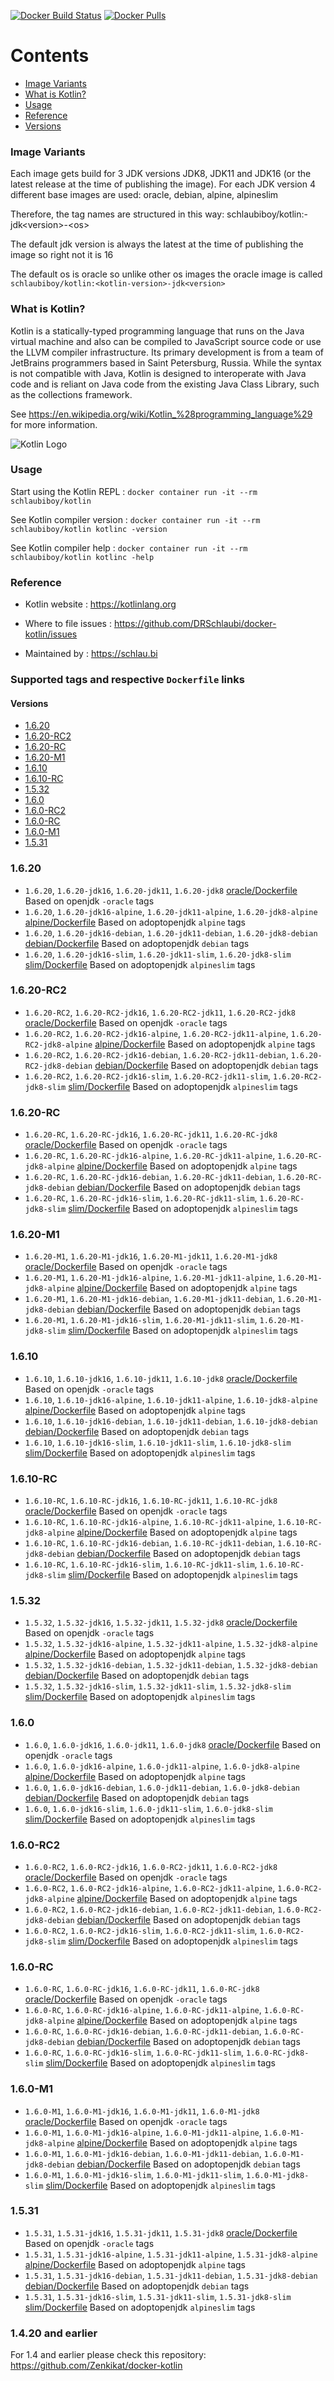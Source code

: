 [![Docker Build Status](https://github.com/DRSchlaubi/docker-kotlin/actions/workflows/release.yaml/badge.svg)](https://github.com/DRSchlaubi/docker-kotlin/actions/workflows/release.yaml) [![Docker Pulls](https://img.shields.io/docker/pulls/schlaubiboy/kotlin)](https://hub.docker.com/r/schlaubiboy/kotlin/)

# Contents
- [Image Variants](#image-variants)
- [What is Kotlin?](#what-is-kotlin)
- [Usage](#usage)
- [Reference](#reference)
- [Versions](#supported-tags-and-respective-dockerfile-links)

### Image Variants
Each image gets build for 3 JDK versions JDK8, JDK11 and JDK16 (or the latest release at the time of publishing the image).
For each JDK version 4 different base images are used: oracle, debian, alpine, alpineslim

Therefore, the tag names are structured in this way:
schlaubiboy/kotlin:<kotlin-version>-jdk\<version>-\<os>

The default jdk version is always the latest at the time of publishing the image so right not it is 16

The default os is oracle so unlike other os images the oracle image is called `schlaubiboy/kotlin:<kotlin-version>-jdk<version>`


### What is Kotlin?

Kotlin is a statically-typed programming language that runs on the Java virtual machine and also can be compiled to JavaScript source code or use the LLVM compiler infrastructure. Its primary development is from a team of JetBrains programmers based in Saint Petersburg, Russia. While the syntax is not compatible with Java, Kotlin is designed to interoperate with Java code and is reliant on Java code from the existing Java Class Library, such as the collections framework.

See https://en.wikipedia.org/wiki/Kotlin_%28programming_language%29 for more information.

![Kotlin Logo](https://github.com/DRSchlaubi/docker-kotlin/raw/main/Kotlin-logo.png)

### Usage

Start using the Kotlin REPL : `docker container run -it --rm schlaubiboy/kotlin`

See Kotlin compiler version : `docker container run -it --rm schlaubiboy/kotlin kotlinc -version`

See Kotlin compiler help : `docker container run -it --rm schlaubiboy/kotlin kotlinc -help`

### Reference

* Kotlin website : https://kotlinlang.org

* Where to file issues : https://github.com/DRSchlaubi/docker-kotlin/issues

* Maintained by : https://schlau.bi

### Supported tags and respective `Dockerfile` links

#### Versions
- [1.6.20](#1620)
- [1.6.20-RC2](#1620-rc2)
- [1.6.20-RC](#1620-rc)
- [1.6.20-M1](#1620-m1)
- [1.6.10](#1610)
- [1.6.10-RC](#1610-rc)
- [1.5.32](#1532)
- [1.6.0](#160)
- [1.6.0-RC2](#160-rc2)
- [1.6.0-RC](#160-rc)
- [1.6.0-M1](#160-m1)
- [1.5.31](#1531)

### 1.6.20
- `1.6.20`, `1.6.20-jdk16`, `1.6.20-jdk11`, `1.6.20-jdk8` [oracle/Dockerfile](https://github.com/DRSchlaubi/docker-kotlin/blob/main/oracle/Dockerfile) Based on openjdk `-oracle` tags
- `1.6.20`, `1.6.20-jdk16-alpine`, `1.6.20-jdk11-alpine`, `1.6.20-jdk8-alpine` [alpine/Dockerfile](https://github.com/DRSchlaubi/docker-kotlin/blob/main/alpine/Dockerfile) Based on adoptopenjdk `alpine` tags
- `1.6.20`, `1.6.20-jdk16-debian`, `1.6.20-jdk11-debian`, `1.6.20-jdk8-debian` [debian/Dockerfile](https://github.com/DRSchlaubi/docker-kotlin/blob/main/debian/Dockerfile) Based on adoptopenjdk `debian` tags
- `1.6.20`, `1.6.20-jdk16-slim`, `1.6.20-jdk11-slim`, `1.6.20-jdk8-slim` [slim/Dockerfile](https://github.com/DRSchlaubi/docker-kotlin/blob/main/slim/Dockerfile) Based on adoptopenjdk `alpineslim` tags
### 1.6.20-RC2
- `1.6.20-RC2`, `1.6.20-RC2-jdk16`, `1.6.20-RC2-jdk11`, `1.6.20-RC2-jdk8` [oracle/Dockerfile](https://github.com/DRSchlaubi/docker-kotlin/blob/main/oracle/Dockerfile) Based on openjdk `-oracle` tags
- `1.6.20-RC2`, `1.6.20-RC2-jdk16-alpine`, `1.6.20-RC2-jdk11-alpine`, `1.6.20-RC2-jdk8-alpine` [alpine/Dockerfile](https://github.com/DRSchlaubi/docker-kotlin/blob/main/alpine/Dockerfile) Based on adoptopenjdk `alpine` tags
- `1.6.20-RC2`, `1.6.20-RC2-jdk16-debian`, `1.6.20-RC2-jdk11-debian`, `1.6.20-RC2-jdk8-debian` [debian/Dockerfile](https://github.com/DRSchlaubi/docker-kotlin/blob/main/debian/Dockerfile) Based on adoptopenjdk `debian` tags
- `1.6.20-RC2`, `1.6.20-RC2-jdk16-slim`, `1.6.20-RC2-jdk11-slim`, `1.6.20-RC2-jdk8-slim` [slim/Dockerfile](https://github.com/DRSchlaubi/docker-kotlin/blob/main/slim/Dockerfile) Based on adoptopenjdk `alpineslim` tags
### 1.6.20-RC
- `1.6.20-RC`, `1.6.20-RC-jdk16`, `1.6.20-RC-jdk11`, `1.6.20-RC-jdk8` [oracle/Dockerfile](https://github.com/DRSchlaubi/docker-kotlin/blob/main/oracle/Dockerfile) Based on openjdk `-oracle` tags
- `1.6.20-RC`, `1.6.20-RC-jdk16-alpine`, `1.6.20-RC-jdk11-alpine`, `1.6.20-RC-jdk8-alpine` [alpine/Dockerfile](https://github.com/DRSchlaubi/docker-kotlin/blob/main/alpine/Dockerfile) Based on adoptopenjdk `alpine` tags
- `1.6.20-RC`, `1.6.20-RC-jdk16-debian`, `1.6.20-RC-jdk11-debian`, `1.6.20-RC-jdk8-debian` [debian/Dockerfile](https://github.com/DRSchlaubi/docker-kotlin/blob/main/debian/Dockerfile) Based on adoptopenjdk `debian` tags
- `1.6.20-RC`, `1.6.20-RC-jdk16-slim`, `1.6.20-RC-jdk11-slim`, `1.6.20-RC-jdk8-slim` [slim/Dockerfile](https://github.com/DRSchlaubi/docker-kotlin/blob/main/slim/Dockerfile) Based on adoptopenjdk `alpineslim` tags
### 1.6.20-M1
- `1.6.20-M1`, `1.6.20-M1-jdk16`, `1.6.20-M1-jdk11`, `1.6.20-M1-jdk8` [oracle/Dockerfile](https://github.com/DRSchlaubi/docker-kotlin/blob/main/oracle/Dockerfile) Based on openjdk `-oracle` tags
- `1.6.20-M1`, `1.6.20-M1-jdk16-alpine`, `1.6.20-M1-jdk11-alpine`, `1.6.20-M1-jdk8-alpine` [alpine/Dockerfile](https://github.com/DRSchlaubi/docker-kotlin/blob/main/alpine/Dockerfile) Based on adoptopenjdk `alpine` tags
- `1.6.20-M1`, `1.6.20-M1-jdk16-debian`, `1.6.20-M1-jdk11-debian`, `1.6.20-M1-jdk8-debian` [debian/Dockerfile](https://github.com/DRSchlaubi/docker-kotlin/blob/main/debian/Dockerfile) Based on adoptopenjdk `debian` tags
- `1.6.20-M1`, `1.6.20-M1-jdk16-slim`, `1.6.20-M1-jdk11-slim`, `1.6.20-M1-jdk8-slim` [slim/Dockerfile](https://github.com/DRSchlaubi/docker-kotlin/blob/main/slim/Dockerfile) Based on adoptopenjdk `alpineslim` tags
### 1.6.10
- `1.6.10`, `1.6.10-jdk16`, `1.6.10-jdk11`, `1.6.10-jdk8` [oracle/Dockerfile](https://github.com/DRSchlaubi/docker-kotlin/blob/main/oracle/Dockerfile) Based on openjdk `-oracle` tags
- `1.6.10`, `1.6.10-jdk16-alpine`, `1.6.10-jdk11-alpine`, `1.6.10-jdk8-alpine` [alpine/Dockerfile](https://github.com/DRSchlaubi/docker-kotlin/blob/main/alpine/Dockerfile) Based on adoptopenjdk `alpine` tags
- `1.6.10`, `1.6.10-jdk16-debian`, `1.6.10-jdk11-debian`, `1.6.10-jdk8-debian` [debian/Dockerfile](https://github.com/DRSchlaubi/docker-kotlin/blob/main/debian/Dockerfile) Based on adoptopenjdk `debian` tags
- `1.6.10`, `1.6.10-jdk16-slim`, `1.6.10-jdk11-slim`, `1.6.10-jdk8-slim` [slim/Dockerfile](https://github.com/DRSchlaubi/docker-kotlin/blob/main/slim/Dockerfile) Based on adoptopenjdk `alpineslim` tags
### 1.6.10-RC
- `1.6.10-RC`, `1.6.10-RC-jdk16`, `1.6.10-RC-jdk11`, `1.6.10-RC-jdk8` [oracle/Dockerfile](https://github.com/DRSchlaubi/docker-kotlin/blob/main/oracle/Dockerfile) Based on openjdk `-oracle` tags
- `1.6.10-RC`, `1.6.10-RC-jdk16-alpine`, `1.6.10-RC-jdk11-alpine`, `1.6.10-RC-jdk8-alpine` [alpine/Dockerfile](https://github.com/DRSchlaubi/docker-kotlin/blob/main/alpine/Dockerfile) Based on adoptopenjdk `alpine` tags
- `1.6.10-RC`, `1.6.10-RC-jdk16-debian`, `1.6.10-RC-jdk11-debian`, `1.6.10-RC-jdk8-debian` [debian/Dockerfile](https://github.com/DRSchlaubi/docker-kotlin/blob/main/debian/Dockerfile) Based on adoptopenjdk `debian` tags
- `1.6.10-RC`, `1.6.10-RC-jdk16-slim`, `1.6.10-RC-jdk11-slim`, `1.6.10-RC-jdk8-slim` [slim/Dockerfile](https://github.com/DRSchlaubi/docker-kotlin/blob/main/slim/Dockerfile) Based on adoptopenjdk `alpineslim` tags
### 1.5.32
- `1.5.32`, `1.5.32-jdk16`, `1.5.32-jdk11`, `1.5.32-jdk8` [oracle/Dockerfile](https://github.com/DRSchlaubi/docker-kotlin/blob/main/oracle/Dockerfile) Based on openjdk `-oracle` tags
- `1.5.32`, `1.5.32-jdk16-alpine`, `1.5.32-jdk11-alpine`, `1.5.32-jdk8-alpine` [alpine/Dockerfile](https://github.com/DRSchlaubi/docker-kotlin/blob/main/alpine/Dockerfile) Based on adoptopenjdk `alpine` tags
- `1.5.32`, `1.5.32-jdk16-debian`, `1.5.32-jdk11-debian`, `1.5.32-jdk8-debian` [debian/Dockerfile](https://github.com/DRSchlaubi/docker-kotlin/blob/main/debian/Dockerfile) Based on adoptopenjdk `debian` tags
- `1.5.32`, `1.5.32-jdk16-slim`, `1.5.32-jdk11-slim`, `1.5.32-jdk8-slim` [slim/Dockerfile](https://github.com/DRSchlaubi/docker-kotlin/blob/main/slim/Dockerfile) Based on adoptopenjdk `alpineslim` tags
### 1.6.0
- `1.6.0`, `1.6.0-jdk16`, `1.6.0-jdk11`, `1.6.0-jdk8` [oracle/Dockerfile](https://github.com/DRSchlaubi/docker-kotlin/blob/main/oracle/Dockerfile) Based on openjdk `-oracle` tags
- `1.6.0`, `1.6.0-jdk16-alpine`, `1.6.0-jdk11-alpine`, `1.6.0-jdk8-alpine` [alpine/Dockerfile](https://github.com/DRSchlaubi/docker-kotlin/blob/main/alpine/Dockerfile) Based on adoptopenjdk `alpine` tags
- `1.6.0`, `1.6.0-jdk16-debian`, `1.6.0-jdk11-debian`, `1.6.0-jdk8-debian` [debian/Dockerfile](https://github.com/DRSchlaubi/docker-kotlin/blob/main/debian/Dockerfile) Based on adoptopenjdk `debian` tags
- `1.6.0`, `1.6.0-jdk16-slim`, `1.6.0-jdk11-slim`, `1.6.0-jdk8-slim` [slim/Dockerfile](https://github.com/DRSchlaubi/docker-kotlin/blob/main/slim/Dockerfile) Based on adoptopenjdk `alpineslim` tags
### 1.6.0-RC2
- `1.6.0-RC2`, `1.6.0-RC2-jdk16`, `1.6.0-RC2-jdk11`, `1.6.0-RC2-jdk8` [oracle/Dockerfile](https://github.com/DRSchlaubi/docker-kotlin/blob/main/oracle/Dockerfile) Based on openjdk `-oracle` tags
- `1.6.0-RC2`, `1.6.0-RC2-jdk16-alpine`, `1.6.0-RC2-jdk11-alpine`, `1.6.0-RC2-jdk8-alpine` [alpine/Dockerfile](https://github.com/DRSchlaubi/docker-kotlin/blob/main/alpine/Dockerfile) Based on adoptopenjdk `alpine` tags
- `1.6.0-RC2`, `1.6.0-RC2-jdk16-debian`, `1.6.0-RC2-jdk11-debian`, `1.6.0-RC2-jdk8-debian` [debian/Dockerfile](https://github.com/DRSchlaubi/docker-kotlin/blob/main/debian/Dockerfile) Based on adoptopenjdk `debian` tags
- `1.6.0-RC2`, `1.6.0-RC2-jdk16-slim`, `1.6.0-RC2-jdk11-slim`, `1.6.0-RC2-jdk8-slim` [slim/Dockerfile](https://github.com/DRSchlaubi/docker-kotlin/blob/main/slim/Dockerfile) Based on adoptopenjdk `alpineslim` tags
### 1.6.0-RC
- `1.6.0-RC`, `1.6.0-RC-jdk16`, `1.6.0-RC-jdk11`, `1.6.0-RC-jdk8` [oracle/Dockerfile](https://github.com/DRSchlaubi/docker-kotlin/blob/main/oracle/Dockerfile) Based on openjdk `-oracle` tags
- `1.6.0-RC`, `1.6.0-RC-jdk16-alpine`, `1.6.0-RC-jdk11-alpine`, `1.6.0-RC-jdk8-alpine` [alpine/Dockerfile](https://github.com/DRSchlaubi/docker-kotlin/blob/main/alpine/Dockerfile) Based on adoptopenjdk `alpine` tags
- `1.6.0-RC`, `1.6.0-RC-jdk16-debian`, `1.6.0-RC-jdk11-debian`, `1.6.0-RC-jdk8-debian` [debian/Dockerfile](https://github.com/DRSchlaubi/docker-kotlin/blob/main/debian/Dockerfile) Based on adoptopenjdk `debian` tags
- `1.6.0-RC`, `1.6.0-RC-jdk16-slim`, `1.6.0-RC-jdk11-slim`, `1.6.0-RC-jdk8-slim` [slim/Dockerfile](https://github.com/DRSchlaubi/docker-kotlin/blob/main/slim/Dockerfile) Based on adoptopenjdk `alpineslim` tags
### 1.6.0-M1
- `1.6.0-M1`, `1.6.0-M1-jdk16`, `1.6.0-M1-jdk11`, `1.6.0-M1-jdk8` [oracle/Dockerfile](https://github.com/DRSchlaubi/docker-kotlin/blob/main/oracle/Dockerfile) Based on openjdk `-oracle` tags
- `1.6.0-M1`, `1.6.0-M1-jdk16-alpine`, `1.6.0-M1-jdk11-alpine`, `1.6.0-M1-jdk8-alpine` [alpine/Dockerfile](https://github.com/DRSchlaubi/docker-kotlin/blob/main/alpine/Dockerfile) Based on adoptopenjdk `alpine` tags
- `1.6.0-M1`, `1.6.0-M1-jdk16-debian`, `1.6.0-M1-jdk11-debian`, `1.6.0-M1-jdk8-debian` [debian/Dockerfile](https://github.com/DRSchlaubi/docker-kotlin/blob/main/debian/Dockerfile) Based on adoptopenjdk `debian` tags
- `1.6.0-M1`, `1.6.0-M1-jdk16-slim`, `1.6.0-M1-jdk11-slim`, `1.6.0-M1-jdk8-slim` [slim/Dockerfile](https://github.com/DRSchlaubi/docker-kotlin/blob/main/slim/Dockerfile) Based on adoptopenjdk `alpineslim` tags
### 1.5.31
- `1.5.31`, `1.5.31-jdk16`, `1.5.31-jdk11`, `1.5.31-jdk8` [oracle/Dockerfile](https://github.com/DRSchlaubi/docker-kotlin/blob/main/oracle/Dockerfile) Based on openjdk `-oracle` tags
- `1.5.31`, `1.5.31-jdk16-alpine`, `1.5.31-jdk11-alpine`, `1.5.31-jdk8-alpine` [alpine/Dockerfile](https://github.com/DRSchlaubi/docker-kotlin/blob/main/alpine/Dockerfile) Based on adoptopenjdk `alpine` tags
- `1.5.31`, `1.5.31-jdk16-debian`, `1.5.31-jdk11-debian`, `1.5.31-jdk8-debian` [debian/Dockerfile](https://github.com/DRSchlaubi/docker-kotlin/blob/main/debian/Dockerfile) Based on adoptopenjdk `debian` tags
- `1.5.31`, `1.5.31-jdk16-slim`, `1.5.31-jdk11-slim`, `1.5.31-jdk8-slim` [slim/Dockerfile](https://github.com/DRSchlaubi/docker-kotlin/blob/main/slim/Dockerfile) Based on adoptopenjdk `alpineslim` tags


### 1.4.20 and earlier
For 1.4 and earlier please check this repository: https://github.com/Zenkikat/docker-kotlin
